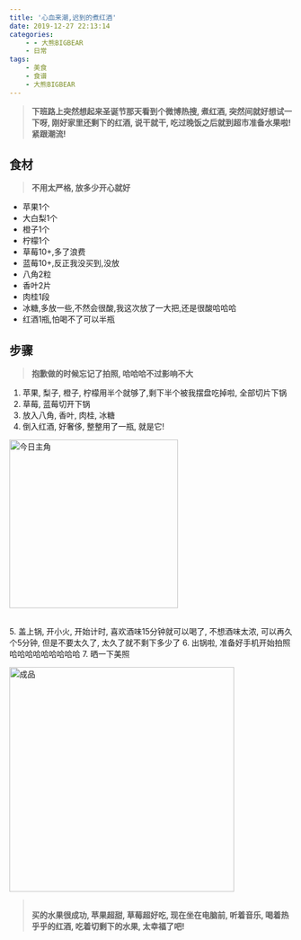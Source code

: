 ```yaml
---
title: '心血来潮,迟到的煮红酒'
date: 2019-12-27 22:13:14
categories:
	- - 大熊BIGBEAR
    - 日常
tags:
	- 美食
	- 食谱
	- 大熊BIGBEAR
---
```


<meta name="referrer" content="no-referrer" />

>__下班路上突然想起来圣诞节那天看到个微博热搜, 煮红酒, 突然间就好想试一下呀, 刚好家里还剩下的红酒, 说干就干, 吃过晚饭之后就到超市准备水果啦! 紧跟潮流!__
<!-- more -->
## 食材
>__不用太严格, 放多少开心就好__
* 苹果1个
* 大白梨1个
* 橙子1个
* 柠檬1个
* 草莓10+,多了浪费
* 蓝莓10+,反正我没买到,没放
* 八角2粒
* 香叶2片
* 肉桂1段
* 冰糖,多放一些,不然会很酸,我这次放了一大把,还是很酸哈哈哈
* 红酒1瓶,怕喝不了可以半瓶

## 步骤
>__抱歉做的时候忘记了拍照, 哈哈哈不过影响不大__
1. 苹果, 梨子, 橙子, 柠檬用半个就够了,剩下半个被我摆盘吃掉啦, 全部切片下锅
2. 草莓, 蓝莓切开下锅
3. 放入八角, 香叶, 肉桂, 冰糖
4. 倒入红酒, 好奢侈, 整整用了一瓶, 就是它!

<img src="https://user-images.githubusercontent.com/33248133/71521004-dbee0b80-28f9-11ea-9ae4-68df5a8b5d70.jpg" width = "300" alt="今日主角" align=center>		


<br>5. 盖上锅, 开小火, 开始计时, 喜欢酒味15分钟就可以喝了, 不想酒味太浓, 可以再久个5分钟, 但是不要太久了, 太久了就不剩下多少了
6. 出锅啦, 准备好手机开始拍照哈哈哈哈哈哈哈哈哈
7. 晒一下美照

<img src="https://user-images.githubusercontent.com/33248133/71521306-21f79f00-28fb-11ea-920a-1f94d966c83d.jpg" width = "400" alt="成品" align=center>

></br>__买的水果很成功, 苹果超甜, 草莓超好吃, 现在坐在电脑前, 听着音乐, 喝着热乎乎的红酒, 吃着切剩下的水果, 太幸福了吧!__